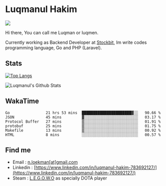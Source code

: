 
# Luqmanul Hakim

![](https://komarev.com/ghpvc/?username=luqman-v1)

Hi there, You can call me Luqman or luqmen.

Currently working as Backend Developer at [Stockbit](https://stockbit.com/), Im write codes programming language, Go and PHP (Laravel).
## Stats

[![Top Langs](https://github-readme-stats.vercel.app/api/top-langs/?username=luqman-v1&layout=compact)](https://github.com/anuraghazra/github-readme-stats)

![Luqmanul's Github Stats](https://github-readme-stats.vercel.app/api?username=luqman-v1&show_icons=true)


## WakaTime 

<!--START_SECTION:waka-->

```text
Go                21 hrs 53 mins  ██████████████████████▓░░   90.66 %
JSON              45 mins         ▓░░░░░░░░░░░░░░░░░░░░░░░░   03.17 %
Protocol Buffer   27 mins         ▒░░░░░░░░░░░░░░░░░░░░░░░░   01.91 %
protobuf          25 mins         ▒░░░░░░░░░░░░░░░░░░░░░░░░   01.75 %
Makefile          13 mins         ▒░░░░░░░░░░░░░░░░░░░░░░░░   00.92 %
HTML              8 mins          ░░░░░░░░░░░░░░░░░░░░░░░░░   00.57 %
```

<!--END_SECTION:waka-->


## Find me 

- Email : [n.loekman[at]gmail.com](mailto:n.loekman@gmail.com)
- Linkedin : [https://www.linkedin.com/in/luqmanul-hakim-783692127/](https://www.linkedin.com/in/luqmanul-hakim-783692127/)
- Steam : [L.E.G.O.W.O](https://steamcommunity.com/id/fuukmans) as specially DOTA player


